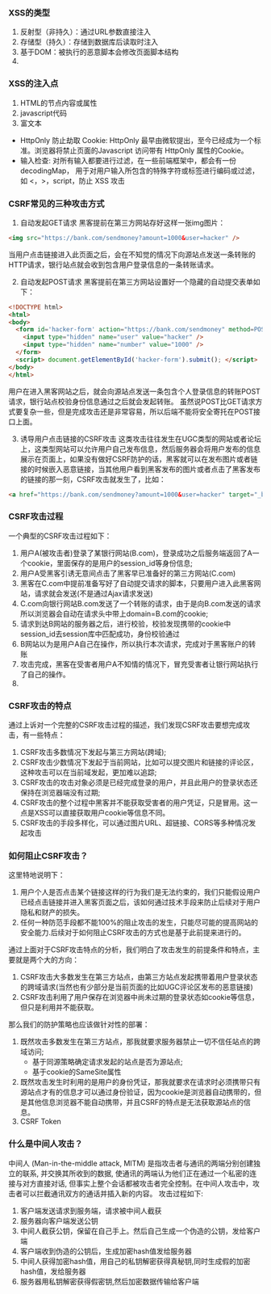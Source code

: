 ### XSS的类型
1. 反射型（非持久）：通过URL参数直接注入
2. 存储型（持久）：存储到数据库后读取时注入
3. 基于DOM：被执行的恶意脚本会修改页面脚本结构
4. 
### XSS的注入点
1. HTML的节点内容或属性
2. javascript代码
3. 富文本

- HttpOnly 防止劫取 Cookie: HttpOnly 最早由微软提出，至今已经成为一个标准。浏览器将禁止页面的Javascript 访问带有 HttpOnly 属性的Cookie。
- 输入检查: 对所有输入都要进行过滤，在一些前端框架中，都会有一份 decodingMap， 用于对用户输入所包含的特殊字符或标签进行编码或过滤，如 <，>，script，防止 XSS 攻击

### CSRF常见的三种攻击方式
1. 自动发起GET请求
黑客提前在第三方网站存好这样一张img图片：
```html
<img src="https://bank.com/sendmoney?amount=1000&user=hacker" />
```
当用户点击链接进入此页面之后，会在不知觉的情况下向源站点发送一条转账的HTTP请求，银行站点就会收到包含用户登录信息的一条转账请求。

2. 自动发起POST请求
黑客提前在第三方网站设置好一个隐藏的自动提交表单如下：
``` html
<!DOCTYPE html>
<html>
<body>
  <form id='hacker-form' action="https://bank.com/sendmoney" method=POST>
    <input type="hidden" name="user" value="hacker" />
    <input type="hidden" name="number" value="1000" />
  </form>
  <script> document.getElementById('hacker-form').submit(); </script>
</body>
</html>
```
用户在进入黑客网站之后，就会向源站点发送一条包含个人登录信息的转账POST请求，银行站点校验身份信息通过之后就会发起转账。
虽然说POST比GET请求方式要复杂一些，但是完成攻击还是非常容易，所以后端不能将安全寄托在POST接口上面。

3. 诱导用户点击链接的CSRF攻击
这类攻击往往发生在UGC类型的网站或者论坛上，这类型网站可以允许用户自己发布信息，然后服务器会将用户发布的信息展示在页面上，如果没有做好CSRF防护的话，黑客就可以在发布图片或者链接的时候嵌入恶意链接，当其他用户看到黑客发布的图片或者点击了黑客发布的链接的那一刻，CSRF攻击就发生了，比如：
```html
<a href="https://bank.com/sendmoney?amount=1000&user=hacker" target="_blank">特大新闻！！！点我查看！！！<a/>
```

### CSRF攻击过程
一个典型的CSRF攻击过程如下：

1. 用户A(被攻击者)登录了某银行网站(B.com)，登录成功之后服务端返回了A一个cookie，里面保存的是用户的session_id等身份信息;
2. 用户A受黑客引诱无意间点击了黑客早已准备好的第三方网站(C.com)
3. 黑客在C.com中提前准备写好了自动提交请求的脚本，只要用户进入此黑客网站，请求就会发送(不是通过Ajax请求发送)
4. C.com向银行网站B.com发送了一个转账的请求，由于是向B.com发送的请求所以浏览器会自动在请求头中带上domain=B.com的cookie;
5. 请求到达B网站的服务器之后，进行校验，校验发现携带的cookie中session_id去session库中匹配成功，身份校验通过
6. B网站以为是用户A自己在操作，所以执行本次请求，完成对于黑客账户的转账
7. 攻击完成，黑客在受害者用户A不知情的情况下，冒充受害者让银行网站执行了自己的操作。
8. 
### CSRF攻击的特点
通过上诉对一个完整的CSRF攻击过程的描述，我们发现CSRF攻击要想完成攻击，有一些特点：

1. CSRF攻击多数情况下发起与第三方网站(跨域);
2. CSRF攻击少数情况下发起于当前网站，比如可以提交图片和链接的评论区，这种攻击可以在当前域发起，更加难以追踪;
3. CSRF攻击的攻击对象必须是已经完成登录的用户，并且此用户的登录状态还保持在浏览器端没有过期;
4. CSRF攻击的整个过程中黑客并不能获取受害者的用户凭证，只是冒用。这一点是XSS可以直接获取用户cookie等信息不同。
5. CSRF攻击的手段多样化，可以通过图片URL、超链接、CORS等多种情况发起攻击
### 如何阻止CSRF攻击？
这里特地说明下：

1. 用户个人是否点击某个链接这样的行为我们是无法约束的，我们只能假设用户已经点击链接并进入黑客页面之后，该如何通过技术手段来防止后续对于用户隐私和财产的损失。
2. 任何一种防范手段都不能100%的阻止攻击的发生，只能尽可能的提高网站的安全能力.后续对于如何阻止CSRF攻击的方式也是基于此前提来进行的。

通过上面对于CSRF攻击特点的分析，我们明白了攻击发生的前提条件和特点，主要就是两个大的方向：

1. CSRF攻击大多数发生在第三方站点，由第三方站点发起携带着用户登录状态的跨域请求(当然也有少部分是当前页面的比如UGC评论区发布的恶意链接)
2. CSRF攻击利用了用户保存在浏览器中尚未过期的登录状态如cookie等信息，但只是利用并不能获取。

那么我们的防护策略也应该做针对性的部署：

1. 既然攻击多数发生在第三方站点，那我就要求服务器禁止一切不信任站点的跨域访问;
   - 基于同源策略确定请求发起的站点是否为源站点;
   - 基于cookie的SameSite属性
2. 既然攻击发生时利用的是用户的身份凭证，那我就要求在请求时必须携带只有源站点才有的信息才可以通过身份验证，因为cookie是浏览器自动携带的，但是其他信息浏览器不能自动携带，并且CSRF的特点是无法获取源站点的信息。
3. CSRF Token

### 什么是中间人攻击？
中间⼈ (Man-in-the-middle attack, MITM) 是指攻击者与通讯的两端分别创建独⽴的联系, 并交换其所收到的数据, 使通讯的两端认为他们正在通过⼀个私密的连接与对⽅直接对话, 但事实上整个会话都被攻击者完全控制。在中间⼈攻击中，攻击者可以拦截通讯双⽅的通话并插⼊新的内容。
攻击过程如下:

1. 客户端发送请求到服务端，请求被中间⼈截获
2. 服务器向客户端发送公钥
3. 中间⼈截获公钥，保留在⾃⼰⼿上。然后⾃⼰⽣成⼀个伪造的公钥，发给客户端
4. 客户端收到伪造的公钥后，⽣成加密hash值发给服务器
5. 中间⼈获得加密hash值，⽤⾃⼰的私钥解密获得真秘钥,同时⽣成假的加密hash值，发给服务器
6. 服务器⽤私钥解密获得假密钥,然后加密数据传输给客户端
